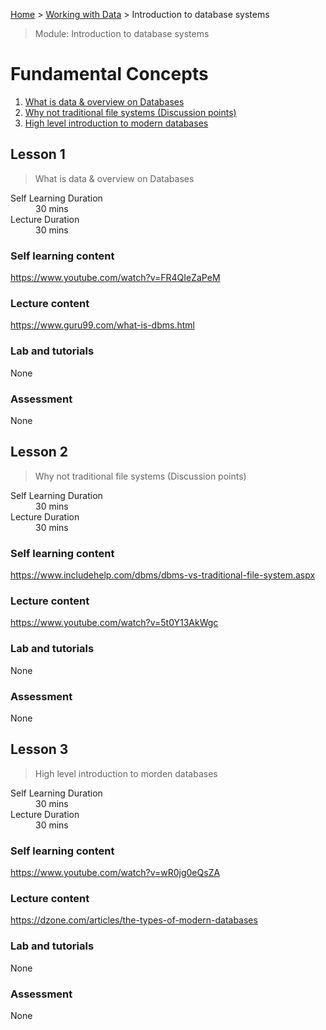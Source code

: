 [Home](../README.md) > [Working with Data](./README.md) > Introduction to database systems

> Module: Introduction to database systems

# Fundamental Concepts

1. [What is data & overview on Databases](#lesson-1)
1. [Why not traditional file systems (Discussion points)](#lesson-2)
1. [High level introduction to modern databases](#lesson-3)

## Lesson 1

> What is data & overview on Databases

<dl>
<dt>Self Learning Duration</dt>
<dd>30 mins</dd>
<dt>Lecture Duration</dt>
<dd>30 mins</dd>
</dl>

### Self learning content

https://www.youtube.com/watch?v=FR4QIeZaPeM

### Lecture content

https://www.guru99.com/what-is-dbms.html

### Lab and tutorials

None

### Assessment

None

## Lesson 2

> Why not traditional file systems (Discussion points)

<dl>
<dt>Self Learning Duration</dt>
<dd>30 mins</dd>
<dt>Lecture Duration</dt>
<dd>30 mins</dd>
</dl>

### Self learning content

https://www.includehelp.com/dbms/dbms-vs-traditional-file-system.aspx

### Lecture content

https://www.youtube.com/watch?v=5t0Y13AkWgc

### Lab and tutorials

None

### Assessment

None

## Lesson 3

> High level introduction to morden databases

<dl>
<dt>Self Learning Duration</dt>
<dd>30 mins</dd>
<dt>Lecture Duration</dt>
<dd>30 mins</dd>
</dl>

### Self learning content

https://www.youtube.com/watch?v=wR0jg0eQsZA

### Lecture content

https://dzone.com/articles/the-types-of-modern-databases

### Lab and tutorials

None

### Assessment

None
